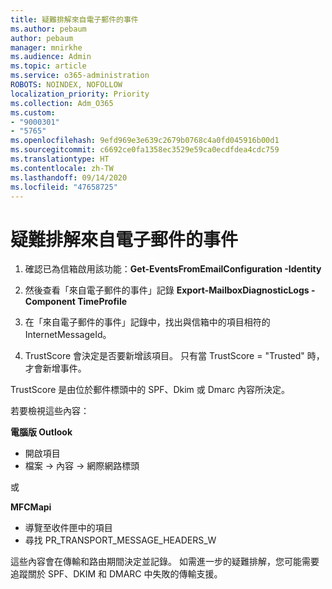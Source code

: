 ```yaml
---
title: 疑難排解來自電子郵件的事件
ms.author: pebaum
author: pebaum
manager: mnirkhe
ms.audience: Admin
ms.topic: article
ms.service: o365-administration
ROBOTS: NOINDEX, NOFOLLOW
localization_priority: Priority
ms.collection: Adm_O365
ms.custom:
- "9000301"
- "5765"
ms.openlocfilehash: 9efd969e3e639c2679b0768c4a0fd045916b00d1
ms.sourcegitcommit: c6692ce0fa1358ec3529e59ca0ecdfdea4cdc759
ms.translationtype: HT
ms.contentlocale: zh-TW
ms.lasthandoff: 09/14/2020
ms.locfileid: "47658725"
---
```

# <a name="troubleshooting-events-from-email"></a>疑難排解來自電子郵件的事件

1. 確認已為信箱啟用該功能：**Get-EventsFromEmailConfiguration -Identity <mailbox>**

2. 然後查看「來自電子郵件的事件」記錄 **Export-MailboxDiagnosticLogs <mailbox> -Component TimeProfile**

3. 在「來自電子郵件的事件」記錄中，找出與信箱中的項目相符的 InternetMessageId。  

4. TrustScore 會決定是否要新增該項目。 只有當 TrustScore = "Trusted" 時，才會新增事件。

TrustScore 是由位於郵件標頭中的 SPF、Dkim 或 Dmarc 內容所決定。

若要檢視這些內容：

**電腦版 Outlook**

- 開啟項目
- 檔案 -> 內容 -> 網際網路標頭

或

**MFCMapi**

- 導覽至收件匣中的項目
- 尋找 PR_TRANSPORT_MESSAGE_HEADERS_W

這些內容會在傳輸和路由期間決定並記錄。 如需進一步的疑難排解，您可能需要追蹤關於 SPF、DKIM 和 DMARC 中失敗的傳輸支援。
